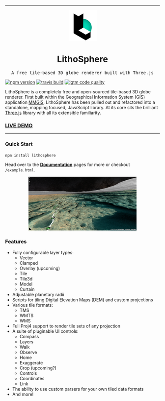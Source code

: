 <hr>

<div align="center">

<span style="display:block;text-align:center">![LithoSphere](/docs/assets/images/logo-small.png)</span>

  <h1 align="center">
      LithoSphere
  </h1>

</div>

<pre align="center">A free tile-based 3D globe renderer built with Three.js</pre>

[![npm version](https://img.shields.io/npm/v/lithosphere.svg?style=flat-square)](https://www.npmjs.com/package/lithosphere)
[![travis build](https://img.shields.io/travis/com/NASA-AMMOS/LithoSphere/master.svg?style=flat-square)](https://travis-ci.com/NASA-AMMOS/LithoSphere)
[![lgtm code quality](https://img.shields.io/lgtm/grade/javascript/g/NASA-AMMOS/LithoSphere.svg?style=flat-square&label=code-quality)](https://lgtm.com/projects/g/NASA-AMMOS/LithoSphere/)

LithoSphere is a completely free and open-sourced tile-based 3D globe renderer. First built within the Geographical Information System (GIS) application [MMGIS](https://github.com/NASA-AMMOS/MMGIS), LithoSphere has been pulled out and refactored into a standalone, mapping focused, JavaScript library. At its core sits the brilliant [Three.js](https://threejs.org/) library with all its extensible familiarity.

### [LIVE DEMO](https://nasa-ammos.github.io/LithoSphere/demo)

---

### Quick Start

`npm install lithosphere`

Head over to the **[Documentation](https://nasa-ammos.github.io/LithoSphere/)** pages for more or checkout `/example.html`.

<div align="center">

<span style="display:block;text-align:center; width: 70%;">![Example Screenshot](/docs/assets/images/screenshot1.png)</span>

</div>

### Features

-   Fully configurable layer types:
    -   Vector
    -   Clamped
    -   Overlay (upcoming)
    -   Tile
    -   Tile3d
    -   Model
    -   Curtain
-   Adjustable planetary radii
-   Scripts for tiling Digital Elevation Maps (DEM) and custom projections
-   Various tile formats:
    -   TMS
    -   WMTS
    -   WMS
-   Full Proj4 support to render tile sets of any projection
-   A suite of pluginable UI controls:
    -   Compass
    -   Layers
    -   Walk
    -   Observe
    -   Home
    -   Exaggerate
    -   Crop (upcoming?)
    -   Controls
    -   Coordinates
    -   Link
-   The ability to use custom parsers for your own tiled data formats
-   And more!
